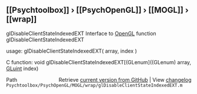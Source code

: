 ## [[Psychtoolbox]] &#8250; [[PsychOpenGL]] &#8250; [[MOGL]] &#8250; [[wrap]]

glDisableClientStateIndexedEXT  Interface to [OpenGL](OpenGL) function glDisableClientStateIndexedEXT  
  
usage:  glDisableClientStateIndexedEXT( array, index )  
  
C function:  void glDisableClientStateIndexedEXT[(GLenum]((GLenum) array, [GLuint](GLuint) index)  




<div class="code_header" style="text-align:right;">
  <span style="float:left;">Path&nbsp;&nbsp;</span> <span class="counter">Retrieve <a href=
  "https://raw.github.com/Psychtoolbox-3/Psychtoolbox-3/beta/Psychtoolbox/PsychOpenGL/MOGL/wrap/glDisableClientStateIndexedEXT.m">current version from GitHub</a> | View <a href=
  "https://github.com/Psychtoolbox-3/Psychtoolbox-3/commits/beta/Psychtoolbox/PsychOpenGL/MOGL/wrap/glDisableClientStateIndexedEXT.m">changelog</a></span>
</div>
<div class="code">
  <code>Psychtoolbox/PsychOpenGL/MOGL/wrap/glDisableClientStateIndexedEXT.m</code>
</div>

